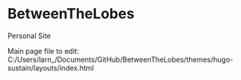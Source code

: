 # BetweenTheLobes
Personal Site

Main page file to edit: C:/Users/larn_/Documents/GitHub/BetweenTheLobes/themes/hugo-sustain/layouts/index.html

